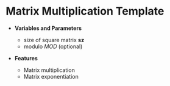 # Matrix Multiplication Template
- **Variables and Parameters**
  - size of square matrix **sz**
  - modulo *MOD* (optional)
  
  
- **Features**
  - Matrix multiplication
  - Matrix exponentiation
